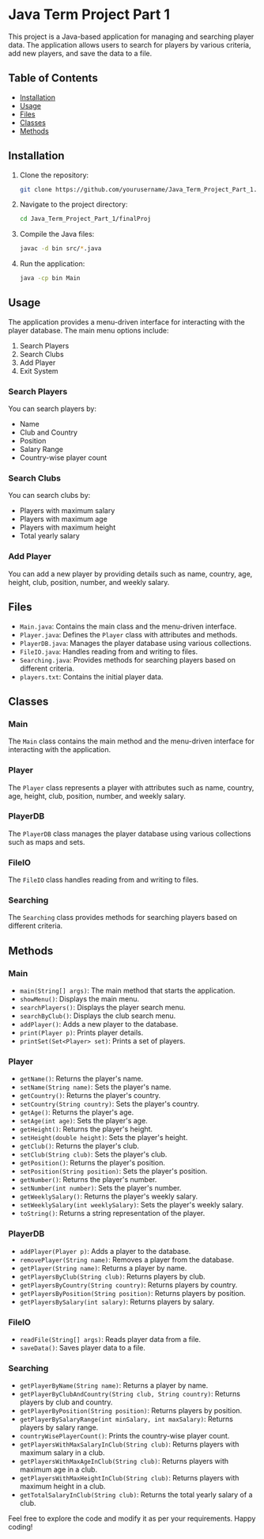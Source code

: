 # Java Term Project Part 1

This project is a Java-based application for managing and searching player data. The application allows users to search for players by various criteria, add new players, and save the data to a file.

## Table of Contents
- [Installation](#installation)
- [Usage](#usage)
- [Files](#files)
- [Classes](#classes)
- [Methods](#methods)

## Installation

1. Clone the repository:
    ```sh
    git clone https://github.com/yourusername/Java_Term_Project_Part_1.git
    ```
2. Navigate to the project directory:
    ```sh
    cd Java_Term_Project_Part_1/finalProj
    ```
3. Compile the Java files:
    ```sh
    javac -d bin src/*.java
    ```
4. Run the application:
    ```sh
    java -cp bin Main
    ```

## Usage

The application provides a menu-driven interface for interacting with the player database. The main menu options include:
1. Search Players
2. Search Clubs
3. Add Player
4. Exit System

### Search Players

You can search players by:
- Name
- Club and Country
- Position
- Salary Range
- Country-wise player count

### Search Clubs

You can search clubs by:
- Players with maximum salary
- Players with maximum age
- Players with maximum height
- Total yearly salary

### Add Player

You can add a new player by providing details such as name, country, age, height, club, position, number, and weekly salary.

## Files

- `Main.java`: Contains the main class and the menu-driven interface.
- `Player.java`: Defines the `Player` class with attributes and methods.
- `PlayerDB.java`: Manages the player database using various collections.
- `FileIO.java`: Handles reading from and writing to files.
- `Searching.java`: Provides methods for searching players based on different criteria.
- `players.txt`: Contains the initial player data.

## Classes

### Main

The `Main` class contains the main method and the menu-driven interface for interacting with the application.

### Player

The `Player` class represents a player with attributes such as name, country, age, height, club, position, number, and weekly salary.

### PlayerDB

The `PlayerDB` class manages the player database using various collections such as maps and sets.

### FileIO

The `FileIO` class handles reading from and writing to files.

### Searching

The `Searching` class provides methods for searching players based on different criteria.

## Methods

### Main

- `main(String[] args)`: The main method that starts the application.
- `showMenu()`: Displays the main menu.
- `searchPlayers()`: Displays the player search menu.
- `searchByClub()`: Displays the club search menu.
- `addPlayer()`: Adds a new player to the database.
- `print(Player p)`: Prints player details.
- `printSet(Set<Player> set)`: Prints a set of players.

### Player

- `getName()`: Returns the player's name.
- `setName(String name)`: Sets the player's name.
- `getCountry()`: Returns the player's country.
- `setCountry(String country)`: Sets the player's country.
- `getAge()`: Returns the player's age.
- `setAge(int age)`: Sets the player's age.
- `getHeight()`: Returns the player's height.
- `setHeight(double height)`: Sets the player's height.
- `getClub()`: Returns the player's club.
- `setClub(String club)`: Sets the player's club.
- `getPosition()`: Returns the player's position.
- `setPosition(String position)`: Sets the player's position.
- `getNumber()`: Returns the player's number.
- `setNumber(int number)`: Sets the player's number.
- `getWeeklySalary()`: Returns the player's weekly salary.
- `setWeeklySalary(int weeklySalary)`: Sets the player's weekly salary.
- `toString()`: Returns a string representation of the player.

### PlayerDB

- `addPlayer(Player p)`: Adds a player to the database.
- `removePlayer(String name)`: Removes a player from the database.
- `getPlayer(String name)`: Returns a player by name.
- `getPlayersByClub(String club)`: Returns players by club.
- `getPlayersByCountry(String country)`: Returns players by country.
- `getPlayersByPosition(String position)`: Returns players by position.
- `getPlayersBySalary(int salary)`: Returns players by salary.

### FileIO

- `readFile(String[] args)`: Reads player data from a file.
- `saveData()`: Saves player data to a file.

### Searching

- `getPlayerByName(String name)`: Returns a player by name.
- `getPlayerByClubAndCountry(String club, String country)`: Returns players by club and country.
- `getPlayerByPosition(String position)`: Returns players by position.
- `getPlayerBySalaryRange(int minSalary, int maxSalary)`: Returns players by salary range.
- `countryWisePlayerCount()`: Prints the country-wise player count.
- `getPlayersWithMaxSalaryInClub(String club)`: Returns players with maximum salary in a club.
- `getPlayersWithMaxAgeInClub(String club)`: Returns players with maximum age in a club.
- `getPlayersWithMaxHeightInClub(String club)`: Returns players with maximum height in a club.
- `getTotalSalaryInClub(String club)`: Returns the total yearly salary of a club.

Feel free to explore the code and modify it as per your requirements. Happy coding!